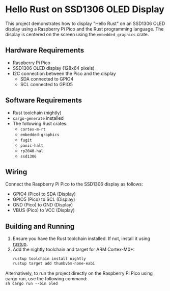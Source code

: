 # Hello Rust on SSD1306 OLED Display

This project demonstrates how to display "Hello Rust" on an SSD1306 OLED display using a Raspberry Pi Pico and the Rust programming language. The display is centered on the screen using the `embedded_graphics` crate.

## Hardware Requirements

- Raspberry Pi Pico
- SSD1306 OLED display (128x64 pixels)
- I2C connection between the Pico and the display
  - SDA connected to GPIO4
  - SCL connected to GPIO5

## Software Requirements

- Rust toolchain (nightly)
- `cargo-generate` installed
- The following Rust crates:
  - `cortex-m-rt`
  - `embedded-graphics`
  - `fugit`
  - `panic-halt`
  - `rp2040-hal`
  - `ssd1306`

## Wiring

Connect the Raspberry Pi Pico to the SSD1306 display as follows:

- GPIO4 (Pico) to SDA (Display)
- GPIO5 (Pico) to SCL (Display)
- GND (Pico) to GND (Display)
- VBUS (Pico) to VCC (Display)

## Building and Running

1. Ensure you have the Rust toolchain installed. If not, install it using [rustup](https://rustup.rs/).
2. Add the nightly toolchain and target for ARM Cortex-M0+:
   ```sh
   rustup toolchain install nightly
   rustup target add thumbv6m-none-eabi
   ```
Alternatively, to run the project directly on the Raspberry Pi Pico using cargo run, use the following command:  
     ```sh
    cargo run --bin oled
    ```
